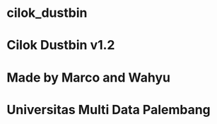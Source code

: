 # cilok_dustbin

# Cilok Dustbin v1.2 
# Made by Marco and Wahyu
# Universitas Multi Data Palembang
